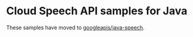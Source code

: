 # Cloud Speech API samples for Java

These samples have moved to [googleapis/java-speech](https://github.com/googleapis/java-speech/tree/main/samples).